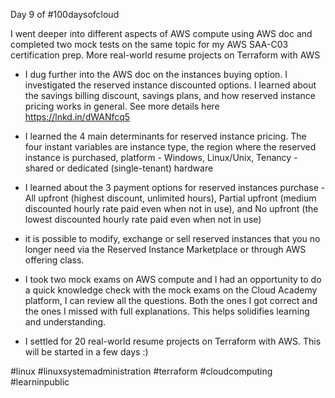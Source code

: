 Day 9 of #100daysofcloud

I went deeper into different aspects of AWS compute using AWS doc and completed two mock tests on the same topic for my AWS SAA-C03 certification prep. More real-world resume projects on Terraform with AWS

- I dug further into the AWS doc on the instances buying option. I investigated the reserved instance discounted options. I learned about the savings billing discount, savings plans, and how reserved instance pricing works in general. See more details here https://lnkd.in/dWANfcq5
- I learned the 4 main determinants for reserved instance pricing. The four instant variables are instance type, the region where the reserved instance is purchased, platform - Windows, Linux/Unix, Tenancy - shared or dedicated (single-tenant) hardware
- I learned about the 3 payment options for reserved instances purchase - All upfront (highest discount, unlimited hours), Partial upfront (medium discounted hourly rate paid even when not in use), and No upfront (the lowest discounted hourly rate paid even when not in use)
- it is possible to modify, exchange or sell reserved instances that you no longer need via the Reserved Instance Marketplace or through AWS offering class.
- I took two mock exams on AWS compute and I had an opportunity to do a quick knowledge check with the mock exams on the Cloud Academy platform, I can review all the questions. Both the ones I got correct and the ones I missed with full explanations. This helps solidifies learning and understanding.

- I settled for 20 real-world resume projects on Terraform with AWS. This will be started in a few days :)

#linux #linuxsystemadministration #terraform #cloudcomputing #learninpublic
